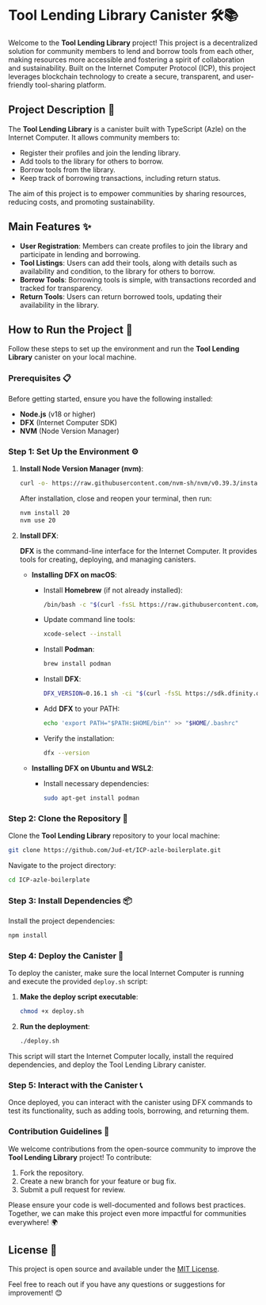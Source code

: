 # Tool Lending Library Canister 🛠️📚

Welcome to the **Tool Lending Library** project! This project is a decentralized solution for community members to lend and borrow tools from each other, making resources more accessible and fostering a spirit of collaboration and sustainability. Built on the Internet Computer Protocol (ICP), this project leverages blockchain technology to create a secure, transparent, and user-friendly tool-sharing platform.

## Project Description 📖

The **Tool Lending Library** is a canister built with TypeScript (Azle) on the Internet Computer. It allows community members to:

- Register their profiles and join the lending library.
- Add tools to the library for others to borrow.
- Borrow tools from the library.
- Keep track of borrowing transactions, including return status.

The aim of this project is to empower communities by sharing resources, reducing costs, and promoting sustainability.

## Main Features ✨

- **User Registration**: Members can create profiles to join the library and participate in lending and borrowing.
- **Tool Listings**: Users can add their tools, along with details such as availability and condition, to the library for others to borrow.
- **Borrow Tools**: Borrowing tools is simple, with transactions recorded and tracked for transparency.
- **Return Tools**: Users can return borrowed tools, updating their availability in the library.

## How to Run the Project 🚀

Follow these steps to set up the environment and run the **Tool Lending Library** canister on your local machine.

### Prerequisites 📋

Before getting started, ensure you have the following installed:

- **Node.js** (v18 or higher)
- **DFX** (Internet Computer SDK)
- **NVM** (Node Version Manager)

### Step 1: Set Up the Environment ⚙️

1. **Install Node Version Manager (nvm)**:

   ```bash
   curl -o- https://raw.githubusercontent.com/nvm-sh/nvm/v0.39.3/install.sh | bash
   ```

   After installation, close and reopen your terminal, then run:

   ```bash
   nvm install 20
   nvm use 20
   ```

2. **Install DFX**:
   
   **DFX** is the command-line interface for the Internet Computer. It provides tools for creating, deploying, and managing canisters.
   
   - **Installing DFX on macOS**:
     - Install **Homebrew** (if not already installed):
       ```bash
       /bin/bash -c "$(curl -fsSL https://raw.githubusercontent.com/Homebrew/install/HEAD/install.sh)"
       ```
     - Update command line tools:
       ```bash
       xcode-select --install
       ```
     - Install **Podman**:
       ```bash
       brew install podman
       ```
     - Install **DFX**:
       ```bash
       DFX_VERSION=0.16.1 sh -ci "$(curl -fsSL https://sdk.dfinity.org/install.sh)"
       ```
     - Add **DFX** to your PATH:
       ```bash
       echo 'export PATH="$PATH:$HOME/bin"' >> "$HOME/.bashrc"
       ```
     - Verify the installation:
       ```bash
       dfx --version
       ```
   
   - **Installing DFX on Ubuntu and WSL2**:
     - Install necessary dependencies:
       ```bash
       sudo apt-get install podman
       ```

### Step 2: Clone the Repository 🧩

Clone the **Tool Lending Library** repository to your local machine:

```bash
git clone https://github.com/Jud-et/ICP-azle-boilerplate.git
```

Navigate to the project directory:

```bash
cd ICP-azle-boilerplate
```

### Step 3: Install Dependencies 📦

Install the project dependencies:

```bash
npm install
```

### Step 4: Deploy the Canister 🔨

To deploy the canister, make sure the local Internet Computer is running and execute the provided `deploy.sh` script:

1. **Make the deploy script executable**:

   ```bash
   chmod +x deploy.sh
   ```

2. **Run the deployment**:

   ```bash
   ./deploy.sh
   ```

This script will start the Internet Computer locally, install the required dependencies, and deploy the Tool Lending Library canister.

### Step 5: Interact with the Canister 📞

Once deployed, you can interact with the canister using DFX commands to test its functionality, such as adding tools, borrowing, and returning them.

### Contribution Guidelines 🤝

We welcome contributions from the open-source community to improve the **Tool Lending Library** project! To contribute:

1. Fork the repository.
2. Create a new branch for your feature or bug fix.
3. Submit a pull request for review.

Please ensure your code is well-documented and follows best practices. Together, we can make this project even more impactful for communities everywhere! 🌍

## License 📜

This project is open source and available under the [MIT License](LICENSE).

Feel free to reach out if you have any questions or suggestions for improvement! 😊


